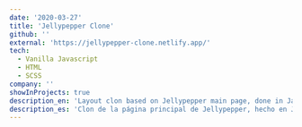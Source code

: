 ```yaml
---
date: '2020-03-27'
title: 'Jellypepper Clone'
github: ''
external: 'https://jellypepper-clone.netlify.app/'
tech:
  - Vanilla Javascript
  - HTML
  - SCSS
company: ''
showInProjects: true
description_en: 'Layout clon based on Jellypepper main page, done in Javascript only, includes lazy loading image and scroll revelation.'
description_es: 'Clon de la página principal de Jellypepper, hecho en Javascript y SCSS, incluye efectos de lazy loading y scroll revelation.'
---
```

